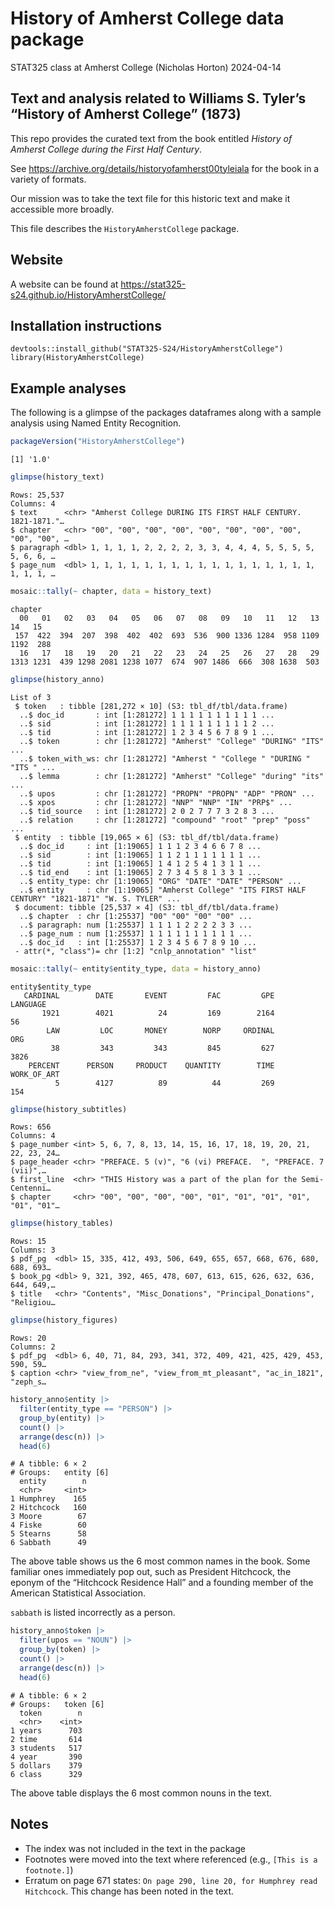# History of Amherst College data package
STAT325 class at Amherst College (Nicholas Horton)
2024-04-14

## Text and analysis related to Williams S. Tyler’s “History of Amherst College” (1873)

This repo provides the curated text from the book entitled *History of
Amherst College during the First Half Century*.

See https://archive.org/details/historyofamherst00tyleiala for the book
in a variety of formats.

Our mission was to take the text file for this historic text and make it
accessible more broadly.

This file describes the `HistoryAmherstCollege` package.

## Website

A website can be found at
https://stat325-s24.github.io/HistoryAmherstCollege/

## Installation instructions

    devtools::install_github("STAT325-S24/HistoryAmherstCollege")
    library(HistoryAmherstCollege)

## Example analyses

The following is a glimpse of the packages dataframes along with a
sample analysis using Named Entity Recognition.

``` r
packageVersion("HistoryAmherstCollege")
```

    [1] '1.0'

``` r
glimpse(history_text)
```

    Rows: 25,537
    Columns: 4
    $ text      <chr> "Amherst College DURING ITS FIRST HALF CENTURY.  1821-1871."…
    $ chapter   <chr> "00", "00", "00", "00", "00", "00", "00", "00", "00", "00", …
    $ paragraph <dbl> 1, 1, 1, 1, 2, 2, 2, 2, 3, 3, 4, 4, 4, 5, 5, 5, 5, 5, 6, 6, …
    $ page_num  <dbl> 1, 1, 1, 1, 1, 1, 1, 1, 1, 1, 1, 1, 1, 1, 1, 1, 1, 1, 1, 1, …

``` r
mosaic::tally(~ chapter, data = history_text)
```

    chapter
      00   01   02   03   04   05   06   07   08   09   10   11   12   13   14   15 
     157  422  394  207  398  402  402  693  536  900 1336 1284  958 1109 1192  288 
      16   17   18   19   20   21   22   23   24   25   26   27   28   29 
    1313 1231  439 1298 2081 1238 1077  674  907 1486  666  308 1638  503 

``` r
glimpse(history_anno)
```

    List of 3
     $ token   : tibble [281,272 × 10] (S3: tbl_df/tbl/data.frame)
      ..$ doc_id       : int [1:281272] 1 1 1 1 1 1 1 1 1 1 ...
      ..$ sid          : int [1:281272] 1 1 1 1 1 1 1 1 1 2 ...
      ..$ tid          : int [1:281272] 1 2 3 4 5 6 7 8 9 1 ...
      ..$ token        : chr [1:281272] "Amherst" "College" "DURING" "ITS" ...
      ..$ token_with_ws: chr [1:281272] "Amherst " "College " "DURING " "ITS " ...
      ..$ lemma        : chr [1:281272] "Amherst" "College" "during" "its" ...
      ..$ upos         : chr [1:281272] "PROPN" "PROPN" "ADP" "PRON" ...
      ..$ xpos         : chr [1:281272] "NNP" "NNP" "IN" "PRP$" ...
      ..$ tid_source   : int [1:281272] 2 0 2 7 7 7 3 2 8 3 ...
      ..$ relation     : chr [1:281272] "compound" "root" "prep" "poss" ...
     $ entity  : tibble [19,065 × 6] (S3: tbl_df/tbl/data.frame)
      ..$ doc_id     : int [1:19065] 1 1 1 2 3 4 6 6 7 8 ...
      ..$ sid        : int [1:19065] 1 1 2 1 1 1 1 1 1 1 ...
      ..$ tid        : int [1:19065] 1 4 1 2 5 4 1 3 1 1 ...
      ..$ tid_end    : int [1:19065] 2 7 3 4 5 8 1 3 3 1 ...
      ..$ entity_type: chr [1:19065] "ORG" "DATE" "DATE" "PERSON" ...
      ..$ entity     : chr [1:19065] "Amherst College" "ITS FIRST HALF CENTURY" "1821-1871" "W. S. TYLER" ...
     $ document: tibble [25,537 × 4] (S3: tbl_df/tbl/data.frame)
      ..$ chapter  : chr [1:25537] "00" "00" "00" "00" ...
      ..$ paragraph: num [1:25537] 1 1 1 1 2 2 2 2 3 3 ...
      ..$ page_num : num [1:25537] 1 1 1 1 1 1 1 1 1 1 ...
      ..$ doc_id   : int [1:25537] 1 2 3 4 5 6 7 8 9 10 ...
     - attr(*, "class")= chr [1:2] "cnlp_annotation" "list"

``` r
mosaic::tally(~ entity$entity_type, data = history_anno)
```

    entity$entity_type
       CARDINAL        DATE       EVENT         FAC         GPE    LANGUAGE 
           1921        4021          24         169        2164          56 
            LAW         LOC       MONEY        NORP     ORDINAL         ORG 
             38         343         343         845         627        3826 
        PERCENT      PERSON     PRODUCT    QUANTITY        TIME WORK_OF_ART 
              5        4127          89          44         269         154 

``` r
glimpse(history_subtitles)
```

    Rows: 656
    Columns: 4
    $ page_number <int> 5, 6, 7, 8, 13, 14, 15, 16, 17, 18, 19, 20, 21, 22, 23, 24…
    $ page_header <chr> "PREFACE. 5 (v)", "6 (vi) PREFACE.  ", "PREFACE. 7 (vii)",…
    $ first_line  <chr> "THIS History was a part of the plan for the Semi-Centenni…
    $ chapter     <chr> "00", "00", "00", "00", "01", "01", "01", "01", "01", "01"…

``` r
glimpse(history_tables)
```

    Rows: 15
    Columns: 3
    $ pdf_pg  <dbl> 15, 335, 412, 493, 506, 649, 655, 657, 668, 676, 680, 688, 693…
    $ book_pg <dbl> 9, 321, 392, 465, 478, 607, 613, 615, 626, 632, 636, 644, 649,…
    $ title   <chr> "Contents", "Misc_Donations", "Principal_Donations", "Religiou…

``` r
glimpse(history_figures)
```

    Rows: 20
    Columns: 2
    $ pdf_pg  <dbl> 6, 40, 71, 84, 293, 341, 372, 409, 421, 425, 429, 453, 590, 59…
    $ caption <chr> "view_from_ne", "view_from_mt_pleasant", "ac_in_1821", "zeph_s…

``` r
history_anno$entity |>
  filter(entity_type == "PERSON") |>
  group_by(entity) |>
  count() |>
  arrange(desc(n)) |>
  head(6)
```

    # A tibble: 6 × 2
    # Groups:   entity [6]
      entity        n
      <chr>     <int>
    1 Humphrey    165
    2 Hitchcock   160
    3 Moore        67
    4 Fiske        60
    5 Stearns      58
    6 Sabbath      49

The above table shows us the 6 most common names in the book. Some
familiar ones immediately pop out, such as President Hitchcock, the
eponym of the “Hitchcock Residence Hall” and a founding member of the
American Statistical Association.

`sabbath` is listed incorrectly as a person.

``` r
history_anno$token |>
  filter(upos == "NOUN") |>
  group_by(token) |>
  count() |>
  arrange(desc(n)) |>
  head(6)
```

    # A tibble: 6 × 2
    # Groups:   token [6]
      token        n
      <chr>    <int>
    1 years      703
    2 time       614
    3 students   517
    4 year       390
    5 dollars    379
    6 class      329

The above table displays the 6 most common nouns in the text.

## Notes

- The index was not included in the text in the package
- Footnotes were moved into the text where referenced (e.g.,
  `[This is a footnote.]`)
- Erratum on page 671 states:
  `On page 290, line 20, for Humphrey read Hitchcock`. This change has
  been noted in the text.
